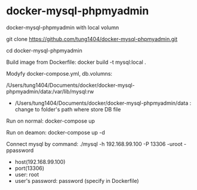 # docker-mysql-phpmyadmin
docker-mysql-phpmyadmin with local volumn

git clone https://github.com/tung1404/docker-mysql-phpmyadmin.git

cd docker-mysql-phpmyadmin

Build image from Dockerfile: 
docker build -t mysql:local .

Modyfy docker-compose.yml, db.volumns: 

/Users/tung1404/Documents/docker/docker-mysql-phpmyadmin/data:/var/lib/mysql:rw
- /Users/tung1404/Documents/docker/docker-mysql-phpmyadmin/data : change to folder's path where store DB file

Run on normal: docker-compose up

Run on deamon: docker-compose up -d 

Connect mysql by command: ./mysql -h 192.168.99.100 -P 13306 -uroot -ppassword
- host(192.168.99.100) 
- port(13306)
- user: root
- user's password: password (specify in Dockerfile)
